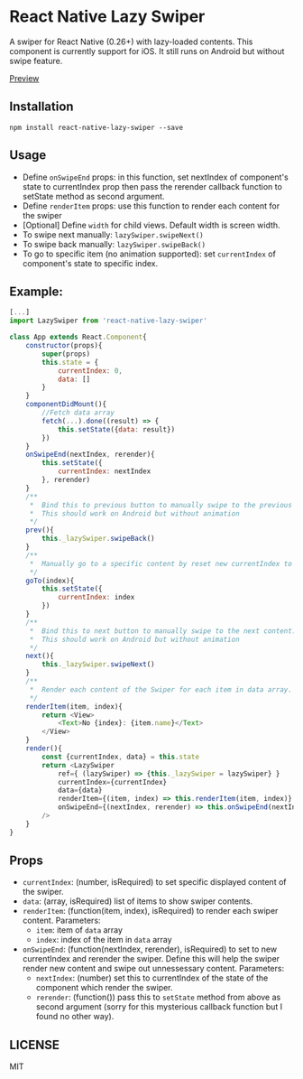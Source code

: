 # React Native Lazy Swiper
A swiper for React Native (0.26+) with lazy-loaded contents.
This component is currently support for iOS. It still runs on Android but without swipe feature.

[Preview](https://rudyhuynh.github.io/react-native-lazy-swiper/preview/)

## Installation
`npm install react-native-lazy-swiper --save`

## Usage
* Define `onSwipeEnd` props: in this function, set nextIndex of component's state to currentIndex prop then pass the rerender callback function to setState method as second argument.
* Define `renderItem` props: use this function to render each content for the swiper
* [Optional] Define `width` for child views. Default width is screen width.
* To swipe next manually: `lazySwiper.swipeNext()`
* To swipe back manually: `lazySwiper.swipeBack()`
* To go to specific item (no animation supported): set `currentIndex` of component's state to specific index.

## Example:

````javascript
[...]
import LazySwiper from 'react-native-lazy-swiper'

class App extends React.Component{
    constructor(props){
        super(props)
        this.state = {
            currentIndex: 0,
            data: []
        }
    }
    componentDidMount(){
        //Fetch data array
        fetch(...).done((result) => {
            this.setState({data: result})
        })
    }
    onSwipeEnd(nextIndex, rerender){
        this.setState({
            currentIndex: nextIndex
        }, rerender)
    }
    /**
     *  Bind this to previous button to manually swipe to the previous content.
     *  This should work on Android but without animation
     */
    prev(){
        this._lazySwiper.swipeBack()
    }
    /**
     *  Manually go to a specific content by reset new currentIndex to component's state
     */
    goTo(index){
        this.setState({
            currentIndex: index
        })
    }
    /**
     *  Bind this to next button to manually swipe to the next content.
     *  This should work on Android but without animation
     */
    next(){
        this._lazySwiper.swipeNext()
    }
    /**
     *  Render each content of the Swiper for each item in data array.
     */
    renderItem(item, index){
        return <View>
            <Text>No {index}: {item.name}</Text>
        </View>
    }
    render(){
        const {currentIndex, data} = this.state
        return <LazySwiper 
            ref={ (lazySwiper) => {this._lazySwiper = lazySwiper} }
            currentIndex={currentIndex}
            data={data}
            renderItem={(item, index) => this.renderItem(item, index)}
            onSwipeEnd={(nextIndex, rerender) => this.onSwipeEnd(nextIndex, rerender)}
        />
    }
}
````

## Props
* `currentIndex`: (number, isRequired) to set specific displayed content of the swiper.
* `data`: (array, isRequired) list of items to show swiper contents.
* `renderItem`: (function(item, index), isRequired) to render each swiper content. Parameters:
  * `item`: item of `data` array
  * `index`: index of the item in `data` array
* `onSwipeEnd`: (function(nextIndex, rerender), isRequired) to set to new currentIndex and rerender the swiper. Define this will help the swiper render new content and swipe out unnessessary content. Parameters:
  * `nextIndex`: (number) set this to currentIndex of the state of the component which render the swiper.
  * `rerender`: (function()) pass this to `setState` method from above as second argument (sorry for this mysterious callback function but I found no other way).

## LICENSE
MIT
